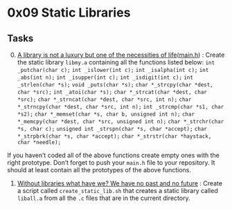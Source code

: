 # 0x09 Static Libraries

## Tasks

0. [A library is not a luxury but one of the necessities of life](./libmy.a)([main.h](./main.h)) : Create the static library `libmy.a` containing all the functions listed below: 
	`int _putchar(char c);`
	`int _islower(int c);`
	`int _isalpha(int c);`
	`int _abs(int n);`
	`int _isupper(int c);`
	`int _isdigit(int c);`
	`int _strlen(char *s);`
	`void _puts(char *s);`
	`char *_strcpy(char *dest, char *src);`
	`int _atoi(char *s);`
	`char *_strcat(char *dest, char *src);`
	`char *_strncat(char *dest, char *src, int n);`
	`char *_strncpy(char *dest, char *src, int n);`
	`int _strcmp(char *s1, char *s2);`
	`char *_memset(char *s, char b, unsigned int n);`
	`char *_memcpy(char *dest, char *src, unsigned int n);`
	`char *_strchr(char *s, char c);`
	`unsigned int _strspn(char *s, char *accept);`
	`char *_strpbrk(char *s, char *accept);`
	`char *_strstr(char *haystack, char *needle);`

If you haven’t coded all of the above functions create empty ones with the right prototype.
Don’t forget to push your `main.h` file to your repository. It should at least contain all the prototypes of the above functions.

1. [Without libraries what have we? We have no past and no future](./create_static_lib.sh) : Create a script called `create_static_lib.sh` that creates a static library called `liball.a` from all the `.c` files that are in the current directory.
